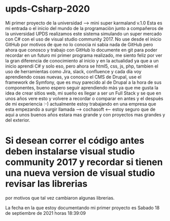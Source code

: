 # upds-Csharp-2020
Mi primer proyecto de la universidad --> mini super karmaland v.1.0
Esta es mi entrada o el inicio del mundo de la programaciòn junto a compañeros de la universidad UPDS realizamos
este sistema simulando un super mercado con C# con el uso de visual studio community 2017.
No use desde el inicio GitHub por motivos de que no lo conocia ni sabia nada de GitHub pero ahora que conosco y trabajo con GitHub lo documente en
git para poder recordar en un futuro mi primer programa realizado, me siento feliz por ver la gran diferencia de conocimiento al inicio y en la actualidad
ya que a un inicio aprendi C# y solo eso, pero ahora se html5, css, js, php, tambien el uso de herramientas como Jira, slack, confluence y cada día voy
aprendiendo cosas nuevas, ya conosco el CMS de Drupal, use el framework de Symfony, que es muy parecido al de Drupal a la hora de sus componentes,
bueno espero seguir aprendiendo màs ya que me gusta la idea de crear sitios web, mi sueño es llegar a ser un Full Stack y se que en unos años vere esto 
y volvere a recordar o comparar en antes y el despuès de mi experiencia :-) actualmente estoy trabajando en una empresa que esta empezando a surgir llamada
--> cochasoft <-- estoy seguro que de aqui a unos buenos años estara mas grande y con proyectos mas grandes y del exterior.

# Si desean correr el código antes deben instalarse visual studio community 2017 y recordar si tienen una nueva version de visual studio revisar las librerias
por motivos que tal vez cambiaron algunas librerias.

La fecha en la que estoy documentando mi primer proyecto es Sabado 18 de septiembre de 2021 horas 18:39:09 
